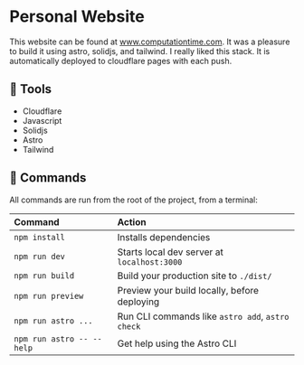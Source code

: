 # Personal Website

This website can be found at <a href="https://ocmputationtime.com">www.computationtime.com</a>. It was a pleasure to build it using astro, solidjs, and tailwind. I really liked this stack. It is automatically deployed to cloudflare pages with each push.

## 🧰 Tools

- Cloudflare
- Javascript
- Solidjs
- Astro
- Tailwind

## 🧞 Commands

All commands are run from the root of the project, from a terminal:

| Command                   | Action                                           |
| :------------------------ | :----------------------------------------------- |
| `npm install`             | Installs dependencies                            |
| `npm run dev`             | Starts local dev server at `localhost:3000`      |
| `npm run build`           | Build your production site to `./dist/`          |
| `npm run preview`         | Preview your build locally, before deploying     |
| `npm run astro ...`       | Run CLI commands like `astro add`, `astro check` |
| `npm run astro -- --help` | Get help using the Astro CLI                     |
